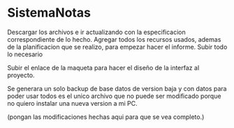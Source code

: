# SistemaNotas
Descargar los archivos e ir actualizando con la especificacion correspondiente de lo hecho.
Agregar todos los recursos usados, ademas de la planificacion que se realizo, para empezar hacer el informe. Subir todo lo necesario

Subir el enlace de la maqueta para hacer el diseño de la interfaz al proyecto. 

Se generara un solo backup de base datos de version baja y con datos para poder usar todos es el unico archivo que no puede ser modificado porque no quiero instalar una nueva version a mi PC.

(pongan las modificaciones hechas aqui para que se vea completo.)
